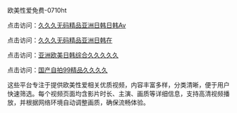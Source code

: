 欧美性爱免费-0710ht

点击访问：<a href="https://heiliaoe8ajia.pages.dev">久久久无码精品亚洲日韩日韩Av</a>

点击访问：<a href="https://heiliaozj3tjd.pages.dev">久久久无码精品亚洲日韩在</a>

点击访问：<a href="https://heiliaoxqkkct.pages.dev">亚洲欧美日韩综合久久久久久</a>

点击访问：<a href="https://heiliaoxwd5i8.pages.dev">国产自拍99精品久久久久</a>

这些平台专注于提供欧美性爱相关优质视频，内容丰富多样，分类清晰，便于用户快速筛选。每个视频页面均含影片时长、主演、画质等详细信息，支持高清视频播放，并根据网络环境自动调整画质，确保流畅体验。

<span style="display:none;">[Canonical link](https://github.com/sang20250710/sang16 ）</span>
